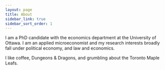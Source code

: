 ```yaml
---
layout: page
title: About
sidebar_link: true
sidebar_sort_order: 1
---
```

I am a PhD candidate with the economics department at the University of Ottawa. I am an applied microeconomist and my research interests broadly fall under political economy, and law and economics.

I like coffee, Dungeons & Dragons, and grumbling about the Toronto Maple Leafs.
